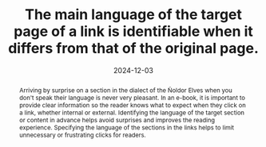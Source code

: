 ---
N: '126'
Rubrique: Internationalisation
title: The main language of the target page of a link is identifiable when it differs from that of the original page.
detail: The main language of the target page of a link is identifiable when it differs from that of the original page.
abstract: Arriving by surprise on a section in the dialect of the Ñoldor Elves when you don't speak their language is never very pleasant. In an e-book, it is important to provide clear information so the reader knows what to expect when they click on a link, whether internal or external. Identifying the language of the target section or content in advance helps avoid surprises and improves the reading experience. Specifying the language of the sections in the links helps to limit unnecessary or frustrating clicks for readers.
categories: [" Internationalisation"]
agrege: O4126-E037
opquast: '4 126'
indiceebook: '37'
description: "Règle n° 037"
before: "036"
weight: "037"
after: "038"
actif: '1'
layout: rules
date: 2024-12-03
tags: ["Langue", "Accessibility"]
objectif: ["Allow readers and reading tools, particularly text-to-speech tools, to anticipate a language change when navigating a digital book.", "
Prevent readers from accessing a section or content whose language they do not understand, by clearly indicating the target language in advance."]
Meo: ["The target language of a link can be indicated in several ways:

*Via the wording of the link, written in the target language, which allows the reader to anticipate the language change
*Optionally using an appropriate icon, such as a symbol or visual indicator (such as a flag), although the use of icons is less common in digital books and may depend on the context of publication page.
*Possibly explicitly in the wording of the link or in its immediate context, by clearly mentioning the target language directly in the text or information around the link."]
Controle: ["
*Manually identify links whose target section or document content is not written in the same language as the current section.
*Check, for each of these links, that the reader is immediately informed of the language of the target content, either through the wording of the link (written in the target language), or by an appropriate visual indicator, or by an explicit indication in the context of the link."
]
epubcheck: false 
ace: false
humancheck: true
Source: ["Opquast"]
Referentiel: [""]
Steps: ["", ""]
---